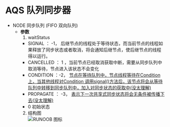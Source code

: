 # AQS 队列同步器
+ NODE 同步队列 (FIFO 双向队列) 
  * **参数**
    1.  waitStatus
       * SIGNAL ： -1， 后继节点的线程处于等待状态，而当前节点的线程如果释放了同步状态或者取消，将会通知后继节点，使后继节点的线程得以运行。
       * CANCELLED ： 1 ，当前节点已经取消获取中断，需要从同步队列中取消等待，节点进入该状态不会变化
       * CONDITION ：-2，  <u>节点在等待队列中，节点线程等待在Condition上，当其他线程对Condition 调用signal()方法后，该节点将会从等待队列中转移到同步队列中，加入对同步状态的获取中(没太理解)</u>
       * PROPAGATE ： -3， <u>表示下一次共享式同步状态将会无条件被传播下去(没太理解)</u>
       * 0 初始状态
    2. 结构图 
      <br> ![RUNOOB 图标](http://static.runoob.com/images/runoob-logo.png)
    